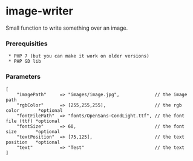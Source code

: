 # image-writer
Small function to write something over an image.

### Prerequisities

```
 * PHP 7 (but you can make it work on older versions)
 * PHP GD lib
```

### Parameters

```
[
    "imagePath"     => "images/image.jpg",             // the image path
    "rgbColor"      => [255,255,255],                  // the rgb color       *optional
    "fontFilePath"  => "fonts/OpenSans-CondLight.ttf", // the font file (ttf) *optional
    "fontSize"      => 60,                             // the font size       *optional
    "textPosition"  => [75,125],                       // the text position   *optional
    "text"          => "Test"                          // the text
]
```
